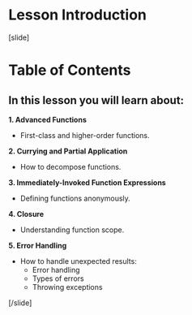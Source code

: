 # Lesson Introduction

[slide]
# Table of Contents

## In this lesson you will learn about:

**1. Advanced Functions**
- First-class and higher-order functions.

**2. Currying and Partial Application**
- How to decompose functions.

**3. Immediately-Invoked Function Expressions**
- Defining functions anonymously.

**4. Closure**
- Understanding function scope.

**5. Error Handling**
- How to handle unexpected results:
   - Error handling
   - Types of errors
   - Throwing exceptions

[/slide]
